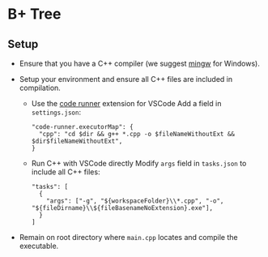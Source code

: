 # B+ Tree

## Setup

- Ensure that you have a C++ compiler (we suggest [mingw](https://sourceforge.net/projects/mingw-w64/) for Windows).
- Setup your environment and ensure all C++ files are included in compilation.

  * Use the [code runner](https://marketplace.visualstudio.com/items?itemName=formulahendry.code-runner) extension for VSCode
    Add a field in `settings.json`:
    ```
    "code-runner.executorMap": {
      "cpp": "cd $dir && g++ *.cpp -o $fileNameWithoutExt && $dir$fileNameWithoutExt",
    }
    ```

  * Run C++ with VSCode directly
    Modify `args` field in `tasks.json` to include all C++ files:
    ```
    "tasks": [
      {
        "args": ["-g", "${workspaceFolder}\\*.cpp", "-o", "${fileDirname}\\${fileBasenameNoExtension}.exe"],
      }
    ]
    ```

- Remain on root directory where `main.cpp` locates and compile the executable.
